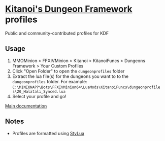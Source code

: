 # [Kitanoi's Dungeon Framework](http://wiki.mmominion.com/doku.php?id=kitanois_dungeon_framework) profiles

Public and community-contributed profiles for KDF

## Usage

1. MMOMinion > FFXIVMinion > Kitanoi > KitanoiFuncs > Dungeons Framework > Your Custom Profiles
2. Click "Open Folder" to open the `dungeonprofiles` folder
3. Extract the lua file(s) for the dungeons you want to to the `dungeonprofiles` folder.  For example: `C:\MINIONAPP\Bots\FFXIVMinion64\LuaMods\KitanoiFuncs\dungeonprofiles\20_Halatali_Synced.lua`
4. Select your profile and go!

[Main documentation](http://wiki.mmominion.com/doku.php?id=kitanois_dungeon_framework)

## Notes

* Profiles are formatted using [StyLua](https://github.com/johnnymorganz/stylua) 

